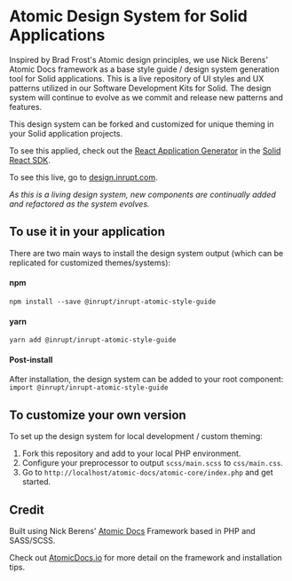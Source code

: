 
# Atomic Design System for Solid Applications

Inspired by Brad Frost's Atomic design principles, we use Nick Berens' Atomic Docs framework as a base style guide / design system generation tool for Solid applications. This is a live repository of UI styles and UX patterns utilized in our Software Development Kits for Solid. The design system will continue to evolve as we commit and release new patterns and features.

This design system can be forked and customized for unique theming in your Solid application projects.

To see this applied, check out the [React Application Generator](https://github.com/inrupt-inc/generator-solid-react) in the [Solid React SDK](https://github.com/inrupt-inc/solid-react-sdk).

To see this live, go to [design.inrupt.com](https://design.inrupt.com).

*As this is a living design system, new components are continually added and refactored as the system evolves.*

## To use it in your application

There are two main ways to install the design system output (which can be replicated for customized themes/systems):

#### npm
`npm install --save @inrupt/inrupt-atomic-style-guide`

#### yarn
`yarn add @inrupt/inrupt-atomic-style-guide`

#### Post-install
After installation, the design system can be added to your root component:  
`import @inrupt/inrupt-atomic-style-guide`

## To customize your own version

To set up the design system for local development / custom theming:

1. Fork this repository and add to your local PHP environment.
2. Configure your preprocessor to output `scss/main.scss` to `css/main.css`.
3. Go to `http://localhost/atomic-docs/atomic-core/index.php` and get started.

## Credit
Built using Nick Berens' [Atomic Docs](http://atomicdocs.io/) Framework based in PHP and SASS/SCSS.

Check out [AtomicDocs.io](https://www.atomicdocs.io) for more detail on the framework and installation tips.
